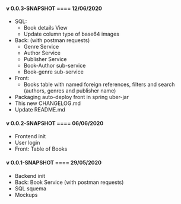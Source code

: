 #### v 0.0.3-SNAPSHOT	====	12/06/2020

- SQL: 
    - Book details View
    - Update column type of base64 images
- Back: (with postman requests)
	- Genre Service
	- Author Service
	- Publisher Service
	- Book-Author sub-service
	- Book-genre sub-service
- Front: 
	- Books table with named foreign 
		references, filters and search 
		(authors, genres and publisher name)
- Packaging auto-deploy front in spring uber-jar
- This new CHANGELOG.md
- Update README.md


#### v 0.0.2-SNAPSHOT	====	06/06/2020

- Frontend init
- User login
- Front: Table of Books


#### v 0.0.1-SNAPSHOT	====	29/05/2020

- Backend init
- Back: Book Service (with postman requests)
- SQL squema
- Mockups